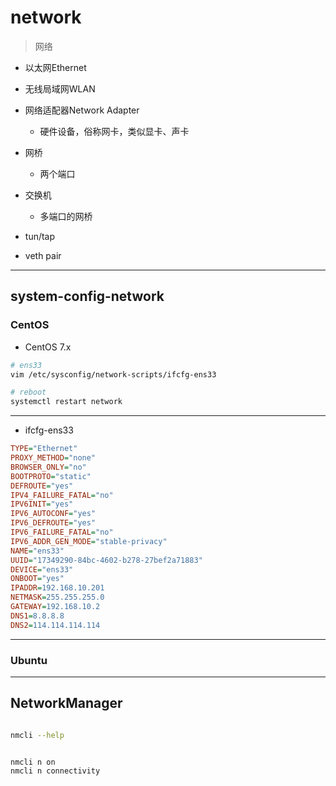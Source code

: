 # network
> 网络


- 以太网Ethernet
- 无线局域网WLAN


- 网络适配器Network Adapter
    - 硬件设备，俗称网卡，类似显卡、声卡

- 网桥
    - 两个端口
- 交换机
    - 多端口的网桥

- tun/tap
- veth pair


---
## system-config-network



### CentOS

- CentOS 7.x
```sh
# ens33
vim /etc/sysconfig/network-scripts/ifcfg-ens33

# reboot
systemctl restart network
```
---
- ifcfg-ens33
```ini
TYPE="Ethernet"
PROXY_METHOD="none"
BROWSER_ONLY="no"
BOOTPROTO="static"
DEFROUTE="yes"
IPV4_FAILURE_FATAL="no"
IPV6INIT="yes"
IPV6_AUTOCONF="yes"
IPV6_DEFROUTE="yes"
IPV6_FAILURE_FATAL="no"
IPV6_ADDR_GEN_MODE="stable-privacy"
NAME="ens33"
UUID="17349290-84bc-4602-b278-27bef2a71883"
DEVICE="ens33"
ONBOOT="yes"
IPADDR=192.168.10.201
NETMASK=255.255.255.0
GATEWAY=192.168.10.2
DNS1=8.8.8.8
DNS2=114.114.114.114

```




---
### Ubuntu



---

## NetworkManager


```sh

nmcli --help


nmcli n on
nmcli n connectivity

```
